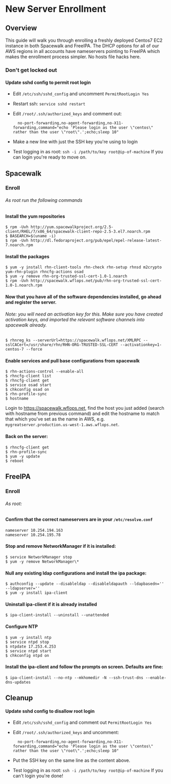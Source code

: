 # New Server Enrollment
## Overview
This guide will walk you through enrolling a freshly deployed Centos7 EC2 instance in both Spacewalk and FreeIPA. The DHCP options for all of our AWS regions in all accounts have nameservers pointing to FreeIPA which makes the enrollment process simpler. No hosts file hacks here.

### Don't get locked out
#### Update sshd config to permit root login
- Edit `/etc/ssh/sshd_config` and uncomment `PermitRootLogin Yes`
- Restart ssh: `service sshd restart`
- Edit `/root/.ssh/authorized_keys` and comment out:
  
        no-port-forwarding,no-agent-forwarding,no-X11-forwarding,command="echo 'Please login as the user \"centos\" rather than the user \"root\".';echo;sleep 10" 
   
- Make a new line with just the SSH key you're using to login
- Test logging in as root: `ssh -i /path/to/key root@ip-of-machine` If you can login you're ready to move on.

## Spacewalk
### Enroll
###### As root run the following commands
#### Install the yum repositories

    $ rpm -Uvh http://yum.spacewalkproject.org/2.5-client/RHEL/7/x86_64/spacewalk-client-repo-2.5-3.el7.noarch.rpm
    $ BASEARCH=$(uname -i)
    $ rpm -Uvh http://dl.fedoraproject.org/pub/epel/epel-release-latest-7.noarch.rpm
      
#### Install the packages

    $ yum -y install rhn-client-tools rhn-check rhn-setup rhnsd m2crypto yum-rhn-plugin rhncfg-actions osad
    $ yum -y remove rhn-org-trusted-ssl-cert-1.0-1.noarch
    $ rpm -Uvh http://spacewalk.wflops.net/pub/rhn-org-trusted-ssl-cert-1.0-1.noarch.rpm    

#### Now that you have all of the software dependencies installed, go ahead and register the server.
###### Note: you will need an activation key for this. Make sure you have created activation keys, and imported the relevant software channels into spacewalk already.  

    $ rhnreg_ks --serverUrl=https://spacewalk.wflops.net/XMLRPC --sslCACert=/usr/share/rhn/RHN-ORG-TRUSTED-SSL-CERT --activationkey=1-centos-7 --force
  
#### Enable services and pull base configurations from spacewalk

    $ rhn-actions-control --enable-all
    $ rhncfg-client list
    $ rhncfg-client get
    $ service osad start
    $ chkconfig osad on
    $ rhn-profile-sync
    $ hostname

Login to https://spacewalk.wflops.net, find the host you just added (search with hostname from previous command) and edit the hostname to match that which you've set as the name in AWS, e.g. `mygreatserver.production.us-west-1.aws.wflops.net`.

#### Back on the server:

    $ rhncfg-client get
    $ rhn-profile-sync
    $ yum -y update
    $ reboot

## FreeIPA
### Enroll
###### As root:
#### Confirm that the correct nameservers are in your `/etc/resolve.conf`

    nameserver 10.254.194.163
    nameserver 10.254.195.78
  
#### Stop and remove NetworkManager if it is installed:

    $ service NetworkManager stop
    $ yum -y remove NetworkManager\*
  
#### Null any existing ldap configurations and install the ipa package:

    $ authconfig --update --disableldap --disableldapauth --ldapbasedn='' --ldapserver=''
    $ yum -y install ipa-client

#### Uninstall ipa-client if it is already installed

    $ ipa-client-install --uninstall --unattended
  
#### Configure NTP

    $ yum -y install ntp
    $ service ntpd stop
    $ ntpdate 17.253.4.253
    $ service ntpd start
    $ chkconfig ntpd on 
    
#### Install the ipa-client and follow the prompts on screen. Defaults are fine:

    $ ipa-client-install --no-ntp --mkhomedir -N --ssh-trust-dns --enable-dns-updates
  
## Cleanup
#### Update sshd config to disallow root login
- Edit `/etc/ssh/sshd_config` and comment out `PermitRootLogin Yes`
- Edit `/root/.ssh/authorized_keys` and uncomment:  
  
        no-port-forwarding,no-agent-forwarding,no-X11-forwarding,command="echo 'Please login as the user \"centos\" rather than the user \"root\".';echo;sleep 10" 
   
- Put the SSH key on the same line as the content above.
- Test logging in as root: `ssh -i /path/to/key root@ip-of-machine` If you can't login you're done!